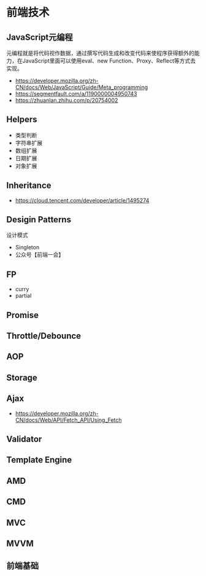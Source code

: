 # 前端技术
## JavaScript元编程
元编程就是将代码视作数据，通过撰写代码生成和改变代码来使程序获得额外的能力，在JavaScript里面可以使用eval、new Function、Proxy、Reflect等方式去实现。 
- https://developer.mozilla.org/zh-CN/docs/Web/JavaScript/Guide/Meta_programming
- https://segmentfault.com/a/1190000004950743
- https://zhuanlan.zhihu.com/p/20754002
## Helpers
- 类型判断
- 字符串扩展
- 数组扩展
- 日期扩展
- 对象扩展
## Inheritance
- https://cloud.tencent.com/developer/article/1495274
## Desigin Patterns
设计模式
- Singleton
- 公众号【前端一会】
## FP
- curry
- partial
## Promise
## Throttle/Debounce
## AOP
## Storage
## Ajax
- https://developer.mozilla.org/zh-CN/docs/Web/API/Fetch_API/Using_Fetch
## Validator
## Template Engine
## AMD
## CMD
## MVC
## MVVM
## 前端基础